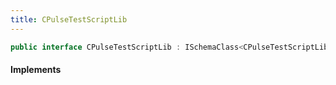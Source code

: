 ```yaml
---
title: CPulseTestScriptLib
---
```


```csharp
public interface CPulseTestScriptLib : ISchemaClass<CPulseTestScriptLib>, ISchemaField, ISchemaClass, INativeHandle
```

#### Implements

